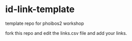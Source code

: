 # id-link-template
template repo for phoibos2 workshop

fork this repo and edit the links.csv file and add your links.

